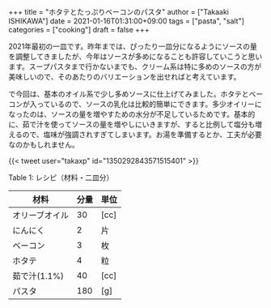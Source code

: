 +++
title = "ホタテとたっぷりベーコンのパスタ"
author = ["Takaaki ISHIKAWA"]
date = 2021-01-16T01:31:00+09:00
tags = ["pasta", "salt"]
categories = ["cooking"]
draft = false
+++

2021年最初の一皿です。昨年までは、ぴったり一皿分になるようにソースの量を調整してきましたが、今年はソースが多めになることも許容していこうと思います。スープパスタまで行かないまでも、クリーム系は特に多めのソースの方が美味しいので、そのあたりのバリエーションを出せればと考えています。  

で今回は、基本のオイル系で少し多めソースに仕上げてみました。ホタテとベーコンが入っているので、ソースの乳化は比較的簡単にできます。多少オイリーになったのは、ソースの量を増やすための水分が不足しているためです。基本的に、茹で汁を使ってソースの量を増やしにいきますが、すると比例して塩分も増えるので、塩味が強調されすぎてしまいます。お湯を準備するとか、工夫が必要なのかもしれません。  

{{< tweet user="takaxp" id="1350292843571515401" >}}  

<div class="table-caption">
  <span class="table-number">Table 1</span>:
  レシピ（材料・二皿分）
</div>

| 材料      | 分量 | 単位 |
|---------|----|----|
| オリーブオイル | 30  | [cc] |
| にんにく  | 2   | 片   |
| ベーコン  | 3   | 枚   |
| ホタテ    | 4   | 粒   |
| 茹で汁(1.1%) | 40  | [cc] |
| パスタ    | 180 | [g]  |